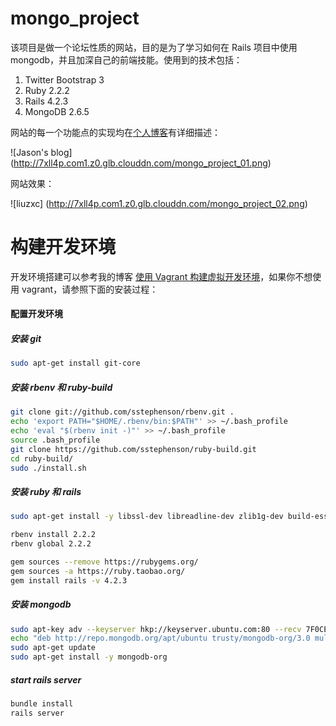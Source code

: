 # mongo_project

该项目是做一个论坛性质的网站，目的是为了学习如何在 Rails 项目中使用 mongodb，并且加深自己的前端技能。使用到的技术包括：

1. Twitter Bootstrap 3
2. Ruby 2.2.2
3. Rails 4.2.3
4. MongoDB 2.6.5

网站的每一个功能点的实现均在[个人博客](http://liuzxc.github.io/articles/)有详细描述：

![Jason's blog]
(http://7xll4p.com1.z0.glb.clouddn.com/mongo_project_01.png)

网站效果：

![liuzxc]
(http://7xll4p.com1.z0.glb.clouddn.com/mongo_project_02.png)

# 构建开发环境

开发环境搭建可以参考我的博客 [使用 Vagrant 构建虚拟开发环境](http://liuzxc.github.io/articles/rails-app-study-16/)，如果你不想使用 vagrant，请参照下面的安装过程：

#### 配置开发环境

##### 安装 git

```sh
sudo apt-get install git-core
```

##### 安装 rbenv 和 ruby-build

```sh
git clone git://github.com/sstephenson/rbenv.git .
echo 'export PATH="$HOME/.rbenv/bin:$PATH"' >> ~/.bash_profile
echo 'eval "$(rbenv init -)"' >> ~/.bash_profile
source .bash_profile
git clone https://github.com/sstephenson/ruby-build.git
cd ruby-build/
sudo ./install.sh
```

##### 安装 ruby 和 rails

```sh
sudo apt-get install -y libssl-dev libreadline-dev zlib1g-dev build-essential g++ nodejs

rbenv install 2.2.2
rbenv global 2.2.2

gem sources --remove https://rubygems.org/
gem sources -a https://ruby.taobao.org/
gem install rails -v 4.2.3
```

##### 安装 mongodb

```sh
sudo apt-key adv --keyserver hkp://keyserver.ubuntu.com:80 --recv 7F0CEB10
echo "deb http://repo.mongodb.org/apt/ubuntu trusty/mongodb-org/3.0 multiverse" | sudo tee /etc/apt/sources.list.d/mongodb-org-3.0.list
sudo apt-get update
sudo apt-get install -y mongodb-org
```

##### start rails server

```sh
bundle install
rails server
```